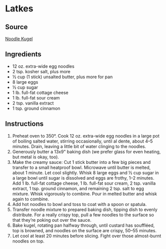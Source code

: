 # Latkes

## Source
[Noodle Kugel](https://www.bonappetit.com/recipe/basically-noodle-kugel)

## Ingredients
- 12 oz. extra-wide egg noodles
- 2 tsp. kosher salt, plus more
- ½ cup (1 stick) unsalted butter, plus more for pan
- 8 large eggs
- ½ cup sugar
- 1 lb. full-fat cottage cheese
- 1 lb. full-fat sour cream
- 2 tsp. vanilla extract
- 1 tsp. ground cinnamon

## Instructions
1. Preheat oven to 350°. Cook 12 oz. extra-wide egg noodles in a large pot of boiling salted water, stirring occasionally, until al dente, about 4–5 minutes. Drain, leaving a little bit of water clinging to the noodles.
2. Generously butter a 13x9" baking dish (we prefer glass for even heating, but metal is okay, too).
3. Make the creamy sauce: Cut 1 stick butter into a few big pieces and transfer to a small heatproof bowl. Microwave until butter is melted, about 1 minute. Let cool slightly. Whisk 8 large eggs and ½ cup sugar in a large bowl until sugar is dissolved and eggs are frothy, 1–2 minutes. Add 1 lb. full-fat cottage cheese, 1 lb. full-fat sour cream, 2 tsp. vanilla extract, 1 tsp. ground cinnamon, and remaining 2 tsp. salt to egg mixture. Whisk vigorously to combine. Pour in melted butter and whisk again to combine.
4. Add hot noodles to bowl and toss to coat with a spoon or spatula.
5. Transfer noodle mixture to prepared baking dish, tipping dish to evenly distribute. For a really crispy top, pull a few noodles to the surface so that they’re poking out over the sauce.
6. Bake kugel, rotating pan halfway through, until custard has souffléed, top is browned, and noodles on the surface are crispy, 50–55 minutes.
7. Let cool at least 20 minutes before slicing. Fight over those almost-burnt noodles on top.